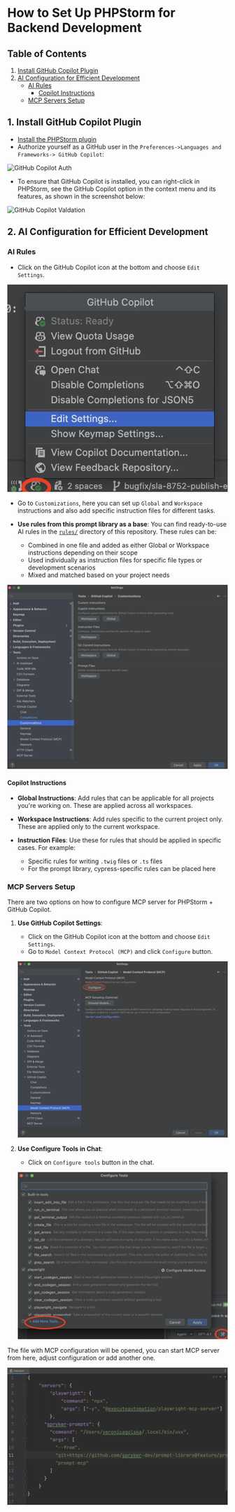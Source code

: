 # How to Set Up PHPStorm for Backend Development

## Table of Contents

1. [Install GitHub Copilot Plugin](#1-install-github-copilot-plugin)
2. [AI Configuration for Efficient Development](#2-ai-configuration-for-efficient-development)
   - [AI Rules](#ai-rules)
     - [Copilot Instructions](#copilot-instructions)
   - [MCP Servers Setup](#mcp-servers-setup)

## 1. Install GitHub Copilot Plugin

- [Install the PHPStorm plugin](https://plugins.jetbrains.com/plugin/17718-github-copilot)
- Authorize yourself as a GitHub user in the `Preferences->Languages and Frameworks-> GitHub Copilot`:

![GitHub Copilot Auth](images/1d7088d1-83ee-4c32-9a3e-fff0879c98c2.avif)

- To ensure that GitHub Copilot is installed, you can right-click in PHPStorm, see the GitHub Copilot option in the context menu and its features, as shown in the screenshot below:

![GitHub Copilot Valdation](images/07081cdc-a0a2-4929-8b32-b01eabe7ce2d.avif)

## 2. AI Configuration for Efficient Development

### AI Rules

- Click on the GitHub Copilot icon at the bottom and choose `Edit Settings`.

![GitHub Copilot Settings Image](images/phpstorm_github_copilot_settings.png)

- Go to `Customizations`, here you can set up `Global` and `Workspace` instructions and also add specific instruction files for different tasks.

- **Use rules from this prompt library as a base**: You can find ready-to-use AI rules in the [`rules/`](../rules/) directory of this repository. These rules can be:
  - Combined in one file and added as either Global or Workspace instructions depending on their scope
  - Used individually as instruction files for specific file types or development scenarios
  - Mixed and matched based on your project needs

![GitHub Copilot Settings Rules Image](images/phpstorm_github_copilot_rules.png)

#### Copilot Instructions

- **Global Instructions**: Add rules that can be applicable for all projects you're working on. These are applied across all workspaces.
  
- **Workspace Instructions**: Add rules specific to the current project only. These are applied only to the current workspace. 

- **Instruction Files**: Use these for rules that should be applied in specific cases. For example:
  - Specific rules for writing `.twig` files or `.ts` files
  - For the prompt library, cypress-specific rules can be placed here

### MCP Servers Setup

There are two options on how to configure MCP server for PHPStorm + GitHub Copilot.

1. **Use GitHub Copilot Settings**:
   
   - Click on the GitHub Copilot icon at the bottom and choose `Edit Settings`.
   - Go to `Model Context Protocol (MCP)` and click `Configure` button.
   
   ![GitHub Copilot Settings MCP Image](images/phpstorm_github_copilot_settings_mcp.png)

2. **Use Configure Tools in Chat**:
   
   - Click on `Configure tools` button in the chat.
   
   ![GitHub Copilot Settings MCP Alt Image](images/phpstorm_github_copilot_settings_mcp_alt.png)

The file with MCP configuration will be opened, you can start MCP server from here, adjust configuration or add another one.

![GitHub Copilot Settings MCP Config Image](images/phpstorm_github_copilot_settings_mcp_config.png)
